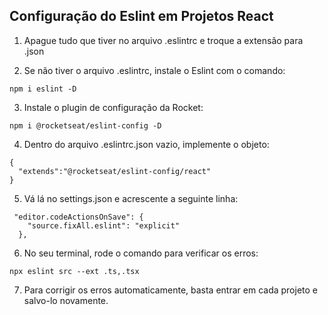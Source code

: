 ## Configuração do Eslint em Projetos React

1. Apague tudo que tiver no arquivo .eslintrc e troque a extensão para .json

2. Se não tiver o arquivo .eslintrc, instale o Eslint com o comando:
```
npm i eslint -D 
```
3. Instale o plugin de configuração da Rocket:
```
npm i @rocketseat/eslint-config -D
```
4. Dentro do arquivo .eslintrc.json vazio, implemente o objeto:
```
{
  "extends":"@rocketseat/eslint-config/react"
}
```
5. Vá lá no settings.json e acrescente a seguinte linha:
```
 "editor.codeActionsOnSave": {
    "source.fixAll.eslint": "explicit"
  },
```
6. No seu terminal, rode o comando para verificar os erros:
```
npx eslint src --ext .ts,.tsx 
```
7. Para corrigir os erros automaticamente, basta entrar em cada projeto e salvo-lo novamente.
